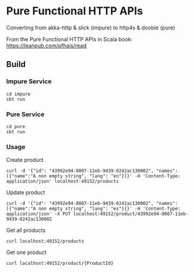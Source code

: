 # Pure Functional HTTP APIs

Converting from akka-http & slick (impure) to http4s & doobie (pure)

From the Pure Functional HTTP APIs in Scala book:
https://leanpub.com/pfhais/read

## Build
### Impure Service
```
cd impure
sbt run
```

### Pure Service
```
cd pure
sbt run
```

### Usage

Create product
```
curl -d '{"id": "43992e94-8007-11eb-9439-0242ac130002", "names": [{"name":"A non empty string", "lang": "en"}]}' -H 'Content-Type: application/json' localhost:49152/products
```

Update product
```
curl -d '{"id": "43992e94-8007-11eb-9439-0242ac130002", "names": [{"name":"A non empty string", "lang": "es"}]}' -H 'Content-Type: application/json' -X PUT localhost:49152/product/43992e94-8007-11eb-9439-0242ac130002
```

Get all products
```
curl localhost:49152/products
```

Get one product
```
curl localhost:49152/product/{ProductId}
```